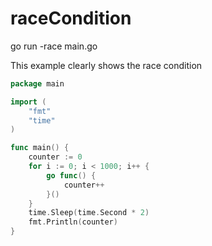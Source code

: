 # raceCondition

go run -race main.go 

This example clearly shows the race condition

```go
package main

import (
	"fmt"
	"time"
)

func main() {
	counter := 0
	for i := 0; i < 1000; i++ {
		go func() {
			counter++
		}()
	}
	time.Sleep(time.Second * 2)
	fmt.Println(counter)
}
```
